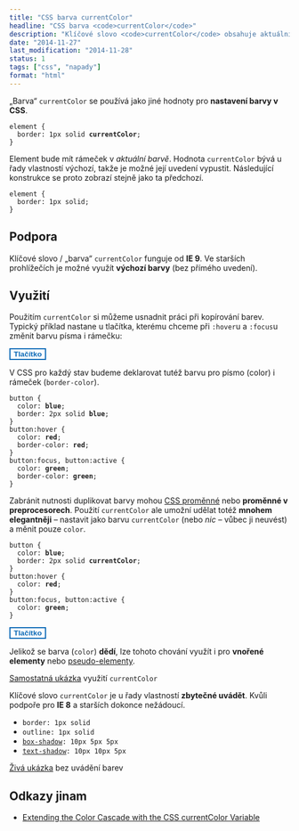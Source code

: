 ```yaml
---
title: "CSS barva currentColor"
headline: "CSS barva <code>currentColor</code>"
description: "Klíčové slovo <code>currentColor</code> obsahuje aktuální barvu elementu."
date: "2014-11-27"
last_modification: "2014-11-28"
status: 1
tags: ["css", "napady"]
format: "html"
---
```


<p>„Barva“ <code>currentColor</code> se používá jako jiné hodnoty pro <b>nastavení barvy v CSS</b>.</p>

<pre><code>element {
  border: 1px solid <b>currentColor</b>; 
}</code></pre>

<p>Element bude mít rámeček v <i>aktuální barvě</i>. Hodnota <code>currentColor</code> bývá u řady vlastností výchozí, takže je možné její uvedení vypustit. Následující konstrukce se proto zobrazí stejně jako ta předchozí.</p>

<pre><code>element {
  border: 1px solid; 
}</code></pre>


<h2 id="podpora">Podpora</h2>

<p>Klíčové slovo / „barva“ <code>currentColor</code> funguje od <b>IE 9</b>. Ve starších prohlížečích je možné využít <b>výchozí barvy</b> (bez přímého uvedení).</p>


<h2 id="vyuziti">Využití</h2>

<p>Použitím <code>currentColor</code> si můžeme usnadnit práci při kopírování barev. Typický příklad nastane u tlačítka, kterému chceme při <code>:hover</code>u a <code>:focus</code>u změnit barvu písma i rámečku:</p>

<div class="live">
  <style>
    .zmenaBarvy {
      color: #0D6AB7;
      border: 2px solid #0D6AB7;
      background: #fff;
      font-weight: bold;
    }
    .zmenaBarvy:hover {
      color: #DA3F94;
      border-color: #DA3F94;
      background: #fff;
    }
    .zmenaBarvy:focus, .zmenaBarvy:active {
      color: #0B8A14;
      border-color: #0B8A14;
      background: #fff;
    }    
  </style>
  <button class="zmenaBarvy">Tlačítko</button>
</div>

<p>V CSS pro každý stav budeme deklarovat tutéž barvu pro písmo (<color>color</color>) i rámeček (<code>border-color</code>).</p>

<pre><code>button {
  color: <b>blue</b>;
  border: 2px solid <b>blue</b>;
}
button:hover {
  color: <b>red</b>;
  border-color: <b>red</b>;
}
button:focus, button:active {
  color: <b>green</b>;
  border-color: <b>green</b>;
}</code></pre>

<p>Zabránit nutnosti duplikovat barvy mohou <a href="/var">CSS proměnné</a> nebo <b>proměnné v preprocesorech</b>. Použití <code>currentColor</code> ale umožní udělat totéž <b>mnohem elegantněji</b> – nastavit jako barvu <code>currentColor</code> (nebo <i>nic</i> – vůbec ji neuvést) a měnit pouze <code>color</code>.</p>

<pre><code>button {
  color: <b>blue</b>;
  border: 2px solid <b>currentColor</b>;
}
button:hover {
  color: <b>red</b>;
}
button:focus, button:active {
  color: <b>green</b>;
}</code></pre>


<div class="live">
  <style>
    .currentColor {
      color: #0D6AB7;
      border: 2px solid currentColor;
      background: #fff;
      font-weight: bold;
    }
    .currentColor:hover {
      color: #DA3F94;
      background: #fff;
    }
    .currentColor:focus, .currentColor:active {
      color: #0B8A14;
      background: #fff;
    }    
  </style>
  <button class="currentColor">Tlačítko</button>
</div>

<p>Jelikož se barva (<code>color</code>) <b>dědí</b>, lze tohoto chování využít i pro <b>vnořené elementy</b> nebo <a href="/css-selektory#before-after">pseudo-elementy</a>.</p>

<p><a href="http://kod.djpw.cz/aeib">Samostatná ukázka</a> využití <code>currentColor</code></p>

<p>Klíčové slovo <code>currentColor</code> je u řady vlastností <b>zbytečné uvádět</b>. Kvůli podpoře pro <b>IE 8</b> a starších dokonce nežádoucí.</p>

<ul>
  <li><code>border: 1px solid</code></li>
  <li><code>outline: 1px solid</code></li>
  <li><code><a href="/box-shadow">box-shadow</a>: 10px 5px 5px</code></li>
  <li><code><a href="/text-shadow">text-shadow</a>: 10px 10px 5px</code></li>
</ul>

<p><a href="http://kod.djpw.cz/vfib">Živá ukázka</a> bez uvádění barev</p>


<h2 id="odkazy">Odkazy jinam</h2>

<ul>
  <li><a href="http://blogs.adobe.com/dreamweaver/2015/02/extending-the-color-cascade-with-the-css-currentcolor-variable.html">Extending the Color Cascade with the CSS currentColor Variable</a></li>
</ul>